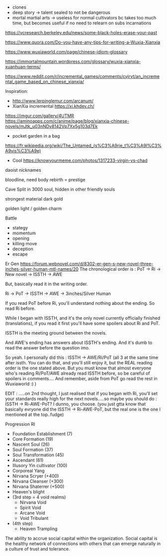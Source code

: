 * clones
* deep story -> talent sealed to not be dangerous
* mortal martial arts -> useless for normal cultivators bc takes too much time, but becomes useful if no need to relearn on subs incarnations

https://vcresearch.berkeley.edu/news/some-black-holes-erase-your-past

https://www.quora.com/Do-you-have-any-tips-for-writing-a-Wuxia-Xianxia

https://www.wuxiaworld.com/page/chinese-idiom-glossary

https://immortalmountain.wordpress.com/glossary/wuxia-xianxia-xuanhuan-terms/

https://www.reddit.com/r/incremental_games/comments/cvjrvt/an_incremental_game_based_on_chinese_xianxia/

Inspiration:
* http://www.lerpinglemur.com/arcanum/
* XianXia incremental https://xi.khdev.ch/

https://imgur.com/gallery/4UTMR
https://aminoapps.com/c/anime/page/blog/xianxia-chinese-novels/mJtk_u03nNDv8142Vp7Xx5g103d7Ek

* pocket garden in a bag

https://fr.wikipedia.org/wiki/The_Untamed_(s%C3%A9rie_t%C3%A9l%C3%A9vis%C3%A9e)

* Cool https://knowyourmeme.com/photos/1317233-virgin-vs-chad


daoist nicknames


bloodline, need body rebirth = prestige

Cave
Split in 3000 soul, hidden in other friendly souls

strongest material dark gold

golden light / golden charm


Battle
- stategy
- momentum
- opening
- killing move
- deception
- escape



Er Gen https://forum.webnovel.com/d/8302-er-gen-s-new-novel-three-inches-silver-human-mtl-names/20
The chronological order is : PoT -> Ri -> New novel -> ISSTH -> AWE

But, basically read it in the writing order.

Ri -> PoT -> ISSTH -> AWE -> 3inches/Silver Human

If you read PoT before Ri, you'll understand nothing about the ending. So read Ri before.

While I began with ISSTH, and it's the only novel currently officially finished (translations), if you read it first you'll have some spoilers about Ri and PoT.

ISSTH is the meeting ground between the novels.

And AWE's ending has answers about ISSTH's ending. And it's dumb to read the answer before the question imo.

So yeah. I personally did this : ISSTH -> AWE/Ri/PoT (all 3 at the same time after issth. You can do that, and you'll still enjoy it, but the REAL reading order is the one stated above. But you must know that almost everyone who's reading Ri/PoT/AWE already read ISSTH before, so be careful of spoilers in comments....
And remember, aside from PoT go read the rest in Wuxiaworld :) )

EDIT : .....on 2nd thought, I just realised that if you began with Ri, you'll set your standards really high for the next novels.....so maybe you should do : ISSTH -> Ri-AWE-PoT? I dunno, you choose. (you just gtta know that basically evryone did the ISSTH -> Ri-AWE-PoT, but the real one is the one I mentioned at the top..fudge)


Progression
RI
- Foundation Establishment (7)
- Core Formation (19)
- Nascent Soul (26)
- Soul Formation (37)
- Soul Transformation (45)
- Ascendant (61)
- Illusory Yin cultivator (100)
- Corporeal Yang
- Nirvana Scryer (+400)
- Nirvana Cleanser (+300)
- Nirvana Shaterrer (+500)
- Heaven's blight
- (3rd step = 4 void realms)
    - Nirvana Void
    - Spirit Void
    - Arcane Void
    - Void Tribulant
- (4th step)
    - Heaven Trampling


The ability to accrue social capital within the organization. Social capital is the healthy network of connections with others that can emerge naturally in a culture of trust and tolerance.
